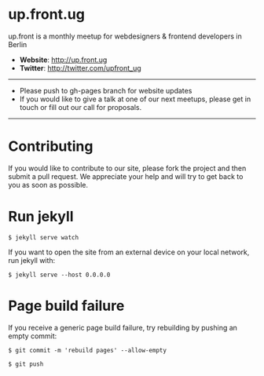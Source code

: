 # up.front.ug

up.front is a monthly meetup
for webdesigners & frontend developers in Berlin

* **Website**: http://up.front.ug
* **Twitter**: http://twitter.com/upfront_ug

---

 - Please push to gh-pages branch for website updates
 - If you would like to give a talk at one of our next meetups, please get in touch or fill out our call for proposals.

---

# Contributing

If you would like to contribute to our site, please fork the project and then submit a pull request. We appreciate your help and will try to get back to you as soon as possible.

# Run jekyll

`$ jekyll serve watch`

If you want to open the site from an external device on your local network, run jekyll with:

`$ jekyll serve --host 0.0.0.0`

# Page build failure

If you receive a generic page build failure, try rebuilding by pushing an empty commit:

`$ git commit -m 'rebuild pages' --allow-empty`

`$ git push`

